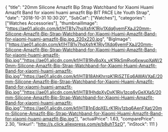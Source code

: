 {
	"title": "20mm Silicone Amazfit Bip Strap Watchband for Xiaomi Huami Amazfit Band for xiaomi huami amazfit Bip BIT PACE Lite Youth Strap",
	"date": "2018-10-31 10:30:20",
	"SubCat": ["Watches"],
	"categories": ["Watches Accessories"],
	"thumbnailImage": "https://ae01.alicdn.com/kf/HTB1y7hqXsfrK1Rjy1Xdq6yemFXaJ/20mm-Silicone-Amazfit-Bip-Strap-Watchband-for-Xiaomi-Huami-Amazfit-Band-for-xiaomi-huami-amazfit-Bip.jpg_220x220.jpg",
	"BigImage": ["https://ae01.alicdn.com/kf/HTB1y7hqXsfrK1Rjy1Xdq6yemFXaJ/20mm-Silicone-Amazfit-Bip-Strap-Watchband-for-Xiaomi-Huami-Amazfit-Band-for-xiaomi-huami-amazfit-Bip.jpg","https://ae01.alicdn.com/kf/HTB1RvBqXs_vK1RkSmRyq6xwupXaW/20mm-Silicone-Amazfit-Bip-Strap-Watchband-for-Xiaomi-Huami-Amazfit-Band-for-xiaomi-huami-amazfit-Bip.jpg","https://ae01.alicdn.com/kf/HTB18AhKhrrpK1RjSZTEq6AWAVXaE/20mm-Silicone-Amazfit-Bip-Strap-Watchband-for-Xiaomi-Huami-Amazfit-Band-for-xiaomi-huami-amazfit-Bip.jpg","https://ae01.alicdn.com/kf/HTB1HhdpXyDxK1Rjy1zcq6yGeXXa5/20mm-Silicone-Amazfit-Bip-Strap-Watchband-for-Xiaomi-Huami-Amazfit-Band-for-xiaomi-huami-amazfit-Bip.jpg","https://ae01.alicdn.com/kf/HTB1nEdpXELrK1Rjy1zbq6AenFXat/20mm-Silicone-Amazfit-Bip-Strap-Watchband-for-Xiaomi-Huami-Amazfit-Band-for-xiaomi-huami-amazfit-Bip.jpg"],
	"actualPrice": 1.63,
	"comparePrice": 2.30,
	"linkurl": "http://s.click.aliexpress.com/e/b8uhT5zO",
	"inStock": 111
}
